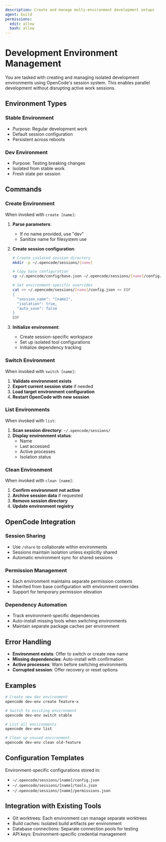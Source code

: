 ```yaml
---
description: Create and manage multi-environment development setups
agent: build
permissions:
  edit: allow
  bash: allow
---
```


# Development Environment Management

You are tasked with creating and managing isolated development environments using OpenCode's session system. This enables parallel development without disrupting active work sessions.

## Environment Types

### Stable Environment

- Purpose: Regular development work
- Default session configuration
- Persistent across reboots

### Dev Environment

- Purpose: Testing breaking changes
- Isolated from stable work
- Fresh state per session

## Commands

### Create Environment

When invoked with `create [name]`:

1. **Parse parameters**:
   - If no name provided, use "dev"
   - Sanitize name for filesystem use

2. **Create session configuration**:

   ```bash
   # Create isolated session directory
   mkdir -p ~/.opencode/sessions/[name]

   # Copy base configuration
   cp ~/.opencode/config/base.json ~/.opencode/sessions/[name]/config.json

   # Set environment-specific overrides
   cat >> ~/.opencode/sessions/[name]/config.json << EOF
   {
     "session_name": "[name]",
     "isolation": true,
     "auto_save": false
   }
   EOF
   ```

3. **Initialize environment**:
   - Create session-specific workspace
   - Set up isolated tool configurations
   - Initialize dependency tracking

### Switch Environment

When invoked with `switch [name]`:

1. **Validate environment exists**
2. **Export current session state** if needed
3. **Load target environment configuration**
4. **Restart OpenCode with new session**

### List Environments

When invoked with `list`:

1. **Scan session directory**: `~/.opencode/sessions/`
2. **Display environment status**:
   - Name
   - Last accessed
   - Active processes
   - Isolation status

### Clean Environment

When invoked with `clean [name]`:

1. **Confirm environment not active**
2. **Archive session data** if requested
3. **Remove session directory**
4. **Update environment registry**

## OpenCode Integration

### Session Sharing

- Use `/share` to collaborate within environments
- Sessions maintain isolation unless explicitly shared
- Automatic environment sync for shared sessions

### Permission Management

- Each environment maintains separate permission contexts
- Inherited from base configuration with environment overrides
- Support for temporary permission elevation

### Dependency Automation

- Track environment-specific dependencies
- Auto-install missing tools when switching environments
- Maintain separate package caches per environment

## Error Handling

- **Environment exists**: Offer to switch or create new name
- **Missing dependencies**: Auto-install with confirmation
- **Active processes**: Warn before switching environments
- **Corrupted session**: Offer recovery or reset options

## Examples

```bash
# Create new dev environment
opencode dev-env create feature-x

# Switch to existing environment
opencode dev-env switch stable

# List all environments
opencode dev-env list

# Clean up unused environment
opencode dev-env clean old-feature
```

## Configuration Templates

Environment-specific configurations stored in:

- `~/.opencode/sessions/[name]/config.json`
- `~/.opencode/sessions/[name]/tools.json`
- `~/.opencode/sessions/[name]/permissions.json`

## Integration with Existing Tools

- Git worktrees: Each environment can manage separate worktrees
- Build caches: Isolated build artifacts per environment
- Database connections: Separate connection pools for testing
- API keys: Environment-specific credential management
